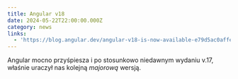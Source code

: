 ```yaml
---
title: Angular v18
date: 2024-05-22T22:00:00.000Z
category: news
links:
  - 'https://blog.angular.dev/angular-v18-is-now-available-e79d5ac0affe'
---
```


Angular mocno przyśpiesza i po stosunkowo niedawnym wydaniu v.17, właśnie uraczył nas kolejną *majorową* wersją.
